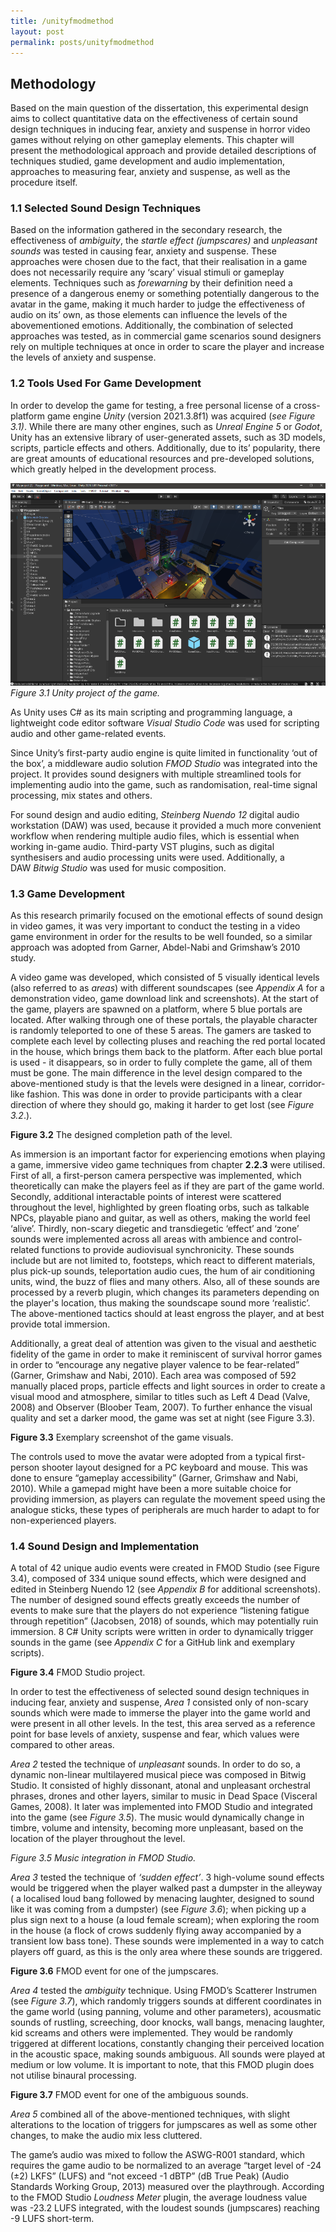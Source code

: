 ```yaml
---
title: /unityfmodmethod
layout: post
permalink: posts/unityfmodmethod
---
```


**Methodology**
--------------------

Based on the main question of the dissertation, this experimental design aims to collect quantitative data on the effectiveness of certain sound design techniques in inducing fear, anxiety and suspense in horror video games without relying on other gameplay elements. This chapter will present the methodological approach and provide detailed descriptions of techniques studied, game development and audio implementation, approaches to measuring fear, anxiety and suspense, as well as the procedure itself.

### **1.1 Selected Sound Design Techniques**

Based on the information gathered in the secondary research, the effectiveness of _ambiguity_, the _startle effect (jumpscares)_ and _unpleasant sounds_ was tested in causing fear, anxiety and suspense. These approaches were chosen due to the fact, that their realisation in a game does not necessarily require any ‘scary’ visual stimuli or gameplay elements. Techniques such as _forewarning_ by their definition need a presence of a dangerous enemy or something potentially dangerous to the avatar in the game, making it much harder to judge the effectiveness of audio on its’ own, as those elements can influence the levels of the abovementioned emotions. Additionally, the combination of selected approaches was tested, as in commercial game scenarios sound designers rely on multiple techniques at once in order to scare the player and increase the levels of anxiety and suspense.

### **1.2 Tools Used For Game Development**

In order to develop the game for testing, a free personal license of a cross-platform game engine _Unity_ (version 2021.3.8f1) was acquired (_see Figure 3.1)_. While there are many other engines, such as _Unreal Engine 5_ or _Godot_, Unity has an extensive library of user-generated assets, such as 3D models, scripts, particle effects and others. Additionally, due to its’ popularity, there are great amounts of educational resources and pre-developed solutions, which greatly helped in the development process.

![Figure 3.1](/media/Methodology/2022-10-19_16-56.png)
*Figure 3.1 Unity project of the game.*

As Unity uses C# as its main scripting and programming language, a lightweight code editor software _Visual Studio Code_ was used for scripting audio and other game-related events.

Since Unity’s first-party audio engine is quite limited in functionality ‘out of the box’, a middleware audio solution _FMOD Studio_ was integrated into the project. It provides sound designers with multiple streamlined tools for implementing audio into the game, such as randomisation, real-time signal processing, mix states and others.

For sound design and audio editing, _Steinberg Nuendo 12_ digital audio workstation (DAW) was used, because it provided a much more convenient workflow when rendering multiple audio files, which is essential when working in-game audio. Third-party VST plugins, such as digital synthesisers and audio processing units were used. Additionally, a DAW _Bitwig Studio_ was used for music composition.

### **1.3 Game Development**

As this research primarily focused on the emotional effects of sound design in video games, it was very important to conduct the testing in a video game environment in order for the results to be well founded, so a similar approach was adopted from Garner, Abdel-Nabi and Grimshaw’s 2010 study.

A video game was developed, which consisted of 5 visually identical levels (also referred to as _areas_) with different soundscapes (see _Appendix A_ for a demonstration video, game download link and screenshots). At the start of the game, players are spawned on a platform, where 5 blue portals are located. After walking through one of these portals, the playable character is randomly teleported to one of these 5 areas. The gamers are tasked to complete each level by collecting pluses and reaching the red portal located in the house, which brings them back to the platform. After each blue portal is used - it disappears, so in order to fully complete the game, all of them must be gone. The main difference in the level design compared to the above-mentioned study is that the levels were designed in a linear, corridor-like fashion. This was done in order to provide participants with a clear direction of where they should go, making it harder to get lost (see _Figure 3.2_.).

**Figure 3.2** The designed completion path of the level.

As immersion is an important factor for experiencing emotions when playing a game, immersive video game techniques from chapter **2.2.3** were utilised. First of all, a first-person camera perspective was implemented, which theoretically can make the players feel as if they are part of the game world. Secondly, additional interactable points of interest were scattered throughout the level, highlighted by green floating orbs, such as talkable NPCs, playable piano and guitar, as well as others, making the world feel ‘alive’. Thirdly, non-scary diegetic and transdiegetic ‘effect’ and ‘zone’ sounds were implemented across all areas with ambience and control-related functions to provide audiovisual synchronicity. These sounds include but are not limited to, footsteps, which react to different materials, plus pick-up sounds, teleportation audio cues, the hum of air conditioning units, wind, the buzz of flies and many others. Also, all of these sounds are processed by a reverb plugin, which changes its parameters depending on the player's location, thus making the soundscape sound more ‘realistic’. The above-mentioned tactics should at least engross the player, and at best provide total immersion.

Additionally, a great deal of attention was given to the visual and aesthetic fidelity of the game in order to make it reminiscent of survival horror games in order to “encourage any negative player valence to be fear-related” (Garner, Grimshaw and Nabi, 2010). Each area was composed of 592 manually placed props, particle effects and light sources in order to create a visual mood and atmosphere, similar to titles such as Left 4 Dead (Valve, 2008) and Observer (Bloober Team, 2007). To further enhance the visual quality and set a darker mood, the game was set at night (see Figure 3.3).

**Figure 3.3** Exemplary screenshot of the game visuals.

The controls used to move the avatar were adopted from a typical first-person shooter layout designed for a PC keyboard and mouse. This was done to ensure “gameplay accessibility” (Garner, Grimshaw and Nabi, 2010). While a gamepad might have been a more suitable choice for providing immersion, as players can regulate the movement speed using the analogue sticks, these types of peripherals are much harder to adapt to for non-experienced players.

### **1.4 Sound Design and Implementation**

A total of 42 unique audio events were created in FMOD Studio (see Figure 3.4), composed of 334 unique sound effects, which were designed and edited in Steinberg Nuendo 12 (see _Appendix B_ for additional screenshots). The number of designed sound effects greatly exceeds the number of events to make sure that the players do not experience “listening fatigue through repetition” (Jacobsen, 2018) of sounds, which may potentially ruin immersion. 8 C# Unity scripts were written in order to dynamically trigger sounds in the game (see _Appendix C_ for a GitHub link and exemplary scripts).

**Figure 3.4** FMOD Studio project.

In order to test the effectiveness of selected sound design techniques in inducing fear, anxiety and suspense, _Area 1_ consisted only of non-scary sounds which were made to immerse the player into the game world and were present in all other levels. In the test, this area served as a reference point for base levels of anxiety, suspense and fear, which values were compared to other areas.

_Area 2_ tested the technique of _unpleasant_ sounds. In order to do so, a dynamic non-linear multilayered musical piece was composed in Bitwig Studio. It consisted of highly dissonant, atonal and unpleasant orchestral phrases, drones and other layers, similar to music in Dead Space (Visceral Games, 2008). It later was implemented into FMOD Studio and integrated into the game (see _Figure 3.5_). The music would dynamically change in timbre, volume and intensity, becoming more unpleasant, based on the location of the player throughout the level.

*Figure 3.5 Music integration in FMOD Studio.*

_Area 3_ tested the technique of _‘sudden effect’_. 3 high-volume sound effects would be triggered when the player walked past a dumpster in the alleyway ( a localised loud bang followed by menacing laughter, designed to sound like it was coming from a dumpster) (see _Figure 3.6_); when picking up a plus sign next to a house (a loud female scream); when exploring the room in the house (a flock of crows suddenly flying away accompanied by a transient low bass tone). These sounds were implemented in a way to catch players off guard, as this is the only area where these sounds are triggered.

**Figure 3.6** FMOD event for one of the jumpscares.

_Area 4_ tested the _ambiguity_ technique. Using FMOD’s Scatterer Instrumen (see _Figure 3.7_), which randomly triggers sounds at different coordinates in the game world (using panning, volume and other parameters), acousmatic sounds of rustling, screeching, door knocks, wall bangs, menacing laughter, kid screams and others were implemented. They would be randomly triggered at different locations, constantly changing their perceived location in the acoustic space, making sounds ambiguous. All sounds were played at medium or low volume. It is important to note, that this FMOD plugin does not utilise binaural processing.

**Figure 3.7** FMOD event for one of the ambiguous sounds.

_Area 5_ combined all of the above-mentioned techniques, with slight alterations to the location of triggers for jumpscares as well as some other changes, to make the audio mix less cluttered.

The game’s audio was mixed to follow the ASWG-R001 standard, which requires the game audio to be normalized to an average “target level of -24 (±2) LKFS” (LUFS) and “not exceed -1 dBTP” (dB True Peak) (Audio Standards Working Group, 2013) measured over the playthrough. According to the FMOD Studio _Loudness Meter_ plugin, the average loudness value was -23.2 LUFS integrated, with the loudest sounds (jumpscares) reaching -9 LUFS short-term.